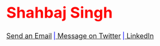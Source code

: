 <html>    
      <body>      
         <h1 style="color:red;font-size:40px;">Shahbaj Singh</h1>       
         <span class="nowrap" style="color:blue;font-size:18px;"><a href="mailto:shahbajs987@gmail.com?subject=From Github">Send an Email</a></span>
         <span class="nowrap" style="color:blue;font-size:18px;">|<a href="https://twitter.com/messages/compose?recipient_id=2681523565&text=Hey%20Shahbaj"
  class="twitter-dm-button" data-screen-name="@rpmoat">
Message on Twitter</a></span>
         <span class="nowrap" style="color:blue;font-size:18px;">|<a href="https://www.linkedin.com/in/shahbaj-singh-84b12a202/"> LinkedIn</a></span>
      </body> 
</html>
 
